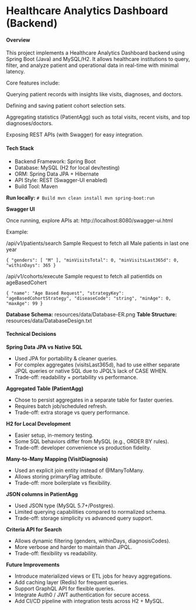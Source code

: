 # **Healthcare Analytics Dashboard (Backend)**

#### **Overview**

This project implements a Healthcare Analytics Dashboard backend using Spring Boot (Java) and MySQL/H2. It allows healthcare institutions to query, filter, and analyze patient and operational data in real-time with minimal latency.

Core features include:

Querying patient records with insights like visits, diagnoses, and doctors.

Defining and saving patient cohort selection sets.

Aggregating statistics (PatientAgg) such as total visits, recent visits, and top diagnoses/doctors.

Exposing REST APIs (with Swagger) for easy integration.

#### **Tech Stack**

* Backend Framework: Spring Boot
* Database: MySQL (H2 for local dev/testing)
* ORM: Spring Data JPA + Hibernate
* API Style: REST (Swagger-UI enabled)
* Build Tool: Maven 


**Run locally:**
`# Build
mvn clean install
mvn spring-boot:run`

**Swagger UI**

Once running, explore APIs at:
http://localhost:8080/swagger-ui.html

Example: 

/api/v1/patients/search Sample Request to fetch all Male patients in last one year

`{ "genders": [ "M" ], "minVisitsTotal": 0, "minVisitsLast365d": 0, "withinDays": 365 } `

/api/v1/cohorts/execute Sample request to fetch all patientIds on ageBasedCohert 

`{ "name": "Age Based Request", "strategyKey": "ageBasedCohortStrategy", "diseaseCode": "string", "minAge": 0, "maxAge": 99 }`

**Database Schema:** resources/data/Database-ER.png
**Table Structure:** resources/data/DatabaseDesign.txt


#### **Technical Decisions**

**Spring Data JPA vs Native SQL**

* Used JPA for portability & cleaner queries.
* For complex aggregates (visitsLast365d), had to use either separate JPQL queries or native SQL due to JPQL’s lack of CASE WHEN.
* Trade-off: readability + portability vs performance.

**Aggregated Table (PatientAgg)**

* Chose to persist aggregates in a separate table for faster queries.
* Requires batch job/scheduled refresh.
* Trade-off: extra storage vs query performance.

**H2 for Local Development**

* Easier setup, in-memory testing.
* Some SQL behaviors differ from MySQL (e.g., ORDER BY rules).
* Trade-off: developer convenience vs production fidelity.

**Many-to-Many Mapping (VisitDiagnosis)**

* Used an explicit join entity instead of @ManyToMany.
* Allows storing primaryFlag attribute.
* Trade-off: more boilerplate vs flexibility.

**JSON columns in PatientAgg**

* Used JSON type (MySQL 5.7+/Postgres).
* Limited querying capabilities compared to normalized schema.
* Trade-off: storage simplicity vs advanced query support.

**Criteria API for Search**

* Allows dynamic filtering (genders, withinDays, diagnosisCodes).
* More verbose and harder to maintain than JPQL.
* Trade-off: flexibility vs readability.



**Future Improvements**

* Introduce materialized views or ETL jobs for heavy aggregations.
* Add caching layer (Redis) for frequent queries.
* Support GraphQL API for flexible queries.
* Integrate Auth0 / JWT authentication for secure access.
* Add CI/CD pipeline with integration tests across H2 + MySQL.